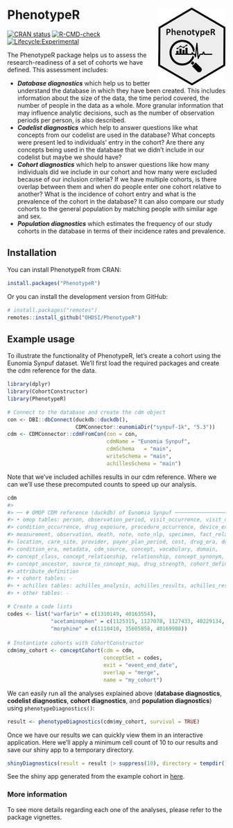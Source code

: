
<!-- README.md is generated from README.Rmd. Please edit that file -->

# PhenotypeR <img src="man/figures/logo.png" align="right" height="180"/>

<!-- badges: start -->

[![CRAN
status](https://www.r-pkg.org/badges/version/PhenotypeR)](https://CRAN.R-project.org/package=PhenotypeR)
[![R-CMD-check](https://github.com/ohdsi/PhenotypeR/actions/workflows/R-CMD-check.yaml/badge.svg)](https://github.com/ohdsi/PhenotypeR/actions/workflows/R-CMD-check.yaml)
[![Lifecycle:Experimental](https://img.shields.io/badge/Lifecycle-Experimental-339999)](https://lifecycle.r-lib.org/articles/stages.html#experimental)

<!-- badges: end -->

The PhenotypeR package helps us to assess the research-readiness of a
set of cohorts we have defined. This assessment includes:

- ***Database diagnostics*** which help us to better understand the
  database in which they have been created. This includes information
  about the size of the data, the time period covered, the number of
  people in the data as a whole. More granular information that may
  influence analytic decisions, such as the number of observation
  periods per person, is also described.  
- ***Codelist diagnostics*** which help to answer questions like what
  concepts from our codelist are used in the database? What concepts
  were present led to individuals’ entry in the cohort? Are there any
  concepts being used in the database that we didn’t include in our
  codelist but maybe we should have?  
- ***Cohort diagnostics*** which help to answer questions like how many
  individuals did we include in our cohort and how many were excluded
  because of our inclusion criteria? If we have multiple cohorts, is
  there overlap between them and when do people enter one cohort
  relative to another? What is the incidence of cohort entry and what is
  the prevalence of the cohort in the database? It can also compare our
  study cohorts to the general population by matching people with
  similar age and sex.  
- ***Population diagnostics*** which estimates the frequency of our
  study cohorts in the database in terms of their incidence rates and
  prevalence.

## Installation

You can install PhenotypeR from CRAN:

``` r
install.packages("PhenotypeR")
```

Or you can install the development version from GitHub:

``` r
# install.packages("remotes")
remotes::install_github("OHDSI/PhenotypeR")
```

## Example usage

To illustrate the functionality of PhenotypeR, let’s create a cohort
using the Eunomia Synpuf dataset. We’ll first load the required packages
and create the cdm reference for the data.

``` r
library(dplyr)
library(CohortConstructor)
library(PhenotypeR)
```

``` r
# Connect to the database and create the cdm object
con <- DBI::dbConnect(duckdb::duckdb(), 
                      CDMConnector::eunomiaDir("synpuf-1k", "5.3"))
cdm <- CDMConnector::cdmFromCon(con = con, 
                                cdmName = "Eunomia Synpuf",
                                cdmSchema   = "main",
                                writeSchema = "main", 
                                achillesSchema = "main")
```

Note that we’ve included achilles results in our cdm reference. Where we
can we’ll use these precomputed counts to speed up our analysis.

``` r
cdm
#> 
#> ── # OMOP CDM reference (duckdb) of Eunomia Synpuf ─────────────────────────────
#> • omop tables: person, observation_period, visit_occurrence, visit_detail,
#> condition_occurrence, drug_exposure, procedure_occurrence, device_exposure,
#> measurement, observation, death, note, note_nlp, specimen, fact_relationship,
#> location, care_site, provider, payer_plan_period, cost, drug_era, dose_era,
#> condition_era, metadata, cdm_source, concept, vocabulary, domain,
#> concept_class, concept_relationship, relationship, concept_synonym,
#> concept_ancestor, source_to_concept_map, drug_strength, cohort_definition,
#> attribute_definition
#> • cohort tables: -
#> • achilles tables: achilles_analysis, achilles_results, achilles_results_dist
#> • other tables: -
```

``` r
# Create a code lists
codes <- list("warfarin" = c(1310149, 40163554),
              "acetaminophen" = c(1125315, 1127078, 1127433, 40229134, 40231925, 40162522, 19133768),
              "morphine" = c(1110410, 35605858, 40169988))

# Instantiate cohorts with CohortConstructor
cdm$my_cohort <- conceptCohort(cdm = cdm,
                               conceptSet = codes, 
                               exit = "event_end_date",
                               overlap = "merge",
                               name = "my_cohort")
```

We can easily run all the analyses explained above (**database
diagnostics**, **codelist diagnostics**, **cohort diagnostics**, and
**population diagnostics**) using `phenotypeDiagnostics()`:

``` r
result <- phenotypeDiagnostics(cdm$my_cohort, survival = TRUE)
```

Once we have our results we can quickly view them in an interactive
application. Here we’ll apply a minimum cell count of 10 to our results
and save our shiny app to a temporary directory.

``` r
shinyDiagnostics(result = result |> suppress(10), directory = tempdir())
```

See the shiny app generated from the example cohort in
[here](https://dpa-pde-oxford.shinyapps.io/Readme_PhenotypeR/).

### More information

To see more details regarding each one of the analyses, please refer to
the package vignettes.
